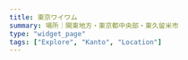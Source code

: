 ```yaml
---
title: 東京ワイワム
summary: 場所｜関東地方・東京都中央部・東久留米市
type: "widget_page"
tags: ["Explore", "Kanto", "Location"]
---
```


